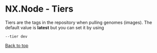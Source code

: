 # NX.Node - Tiers

Tiers are the tags in the repository when pulling genomes (images).  The default value is **latest**
but you can set it by using
```
--tier dev
```

[Back to top](../README.md)